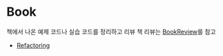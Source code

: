 # Book  

책에서 나온 예제 코드나 실습 코드를 정리하고 리뷰
책 리뷰는 [BookReview](https://github.com/fkdl0048/BookReview)를 참고

- [Refactoring](Refactoring/README.md)